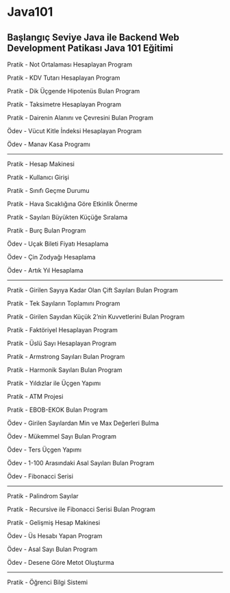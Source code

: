 # Java101
Başlangıç Seviye Java ile Backend Web Development Patikası Java 101 Eğitimi
---------------------------------------------------------------------------

Pratik - Not Ortalaması Hesaplayan Program

Pratik - KDV Tutarı Hesaplayan Program

Pratik - Dik Üçgende Hipotenüs Bulan Program

Pratik - Taksimetre Hesaplayan Program

Pratik - Dairenin Alanını ve Çevresini Bulan Program

Ödev - Vücut Kitle İndeksi Hesaplayan Program

Ödev - Manav Kasa Programı

----------------------------------------------------

Pratik - Hesap Makinesi

Pratik - Kullanıcı Girişi

Pratik - Sınıfı Geçme Durumu

Pratik - Hava Sıcaklığına Göre Etkinlik Önerme

Pratik - Sayıları Büyükten Küçüğe Sıralama

Pratik - Burç Bulan Program

Ödev - Uçak Bileti Fiyatı Hesaplama

Ödev - Çin Zodyağı Hesaplama

Ödev - Artık Yıl Hesaplama

---------------------------------

Pratik - Girilen Sayıya Kadar Olan Çift Sayıları Bulan Program

Pratik - Tek Sayıların Toplamını Program

Pratik - Girilen Sayıdan Küçük 2’nin Kuvvetlerini Bulan Program

Pratik - Faktöriyel Hesaplayan Program

Pratik - Üslü Sayı Hesaplayan Program

Pratik - Armstrong Sayıları Bulan Program

Pratik - Harmonik Sayıları Bulan Program

Pratik - Yıldızlar ile Üçgen Yapımı

Pratik - ATM Projesi

Pratik - EBOB-EKOK Bulan Program

Ödev - Girilen Sayılardan Min ve Max Değerleri Bulma

Ödev - Mükemmel Sayı Bulan Program

Ödev - Ters Üçgen Yapımı

Ödev - 1-100 Arasındaki Asal Sayıları Bulan Program

Ödev - Fibonacci Serisi

-----------------------------------------

Pratik - Palindrom Sayılar

Pratik - Recursive ile Fibonacci Serisi Bulan Program

Pratik - Gelişmiş Hesap Makinesi

Ödev - Üs Hesabı Yapan Program

Ödev - Asal Sayı Bulan Program

Ödev - Desene Göre Metot Oluşturma

-------------------------------------

Pratik - Öğrenci Bilgi Sistemi
